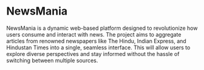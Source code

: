 # NewsMania

NewsMania is a dynamic web-based platform designed to revolutionize how users consume and interact with news. The project aims to aggregate articles from renowned newspapers like The Hindu, Indian Express, and Hindustan Times into a single, seamless interface. This will allow users to explore diverse perspectives and stay informed without the hassle of switching between multiple sources.
